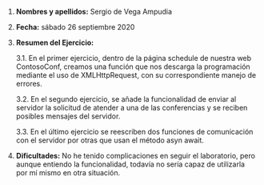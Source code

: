 1. **Nombres y apellidos:** Sergio de Vega Ampudia

2. **Fecha:** sábado 26 septiembre 2020

3. **Resumen del Ejercicio:**

   3.1. En el primer ejercicio, dentro de la página schedule de nuestra web ContosoConf, creamos una función que nos descarga la programación mediante el uso de XMLHttpRequest, con su correspondiente manejo de errores.

   3.2. En el segundo ejercicio, se añade la funcionalidad de enviar al servidor la solicitud de atender a una de las conferencias y se reciben posibles mensajes del servidor.

   3.3. En el último ejercicio se reescriben dos funciones de comunicación con el servidor por otras que usan el método asyn await.

4. **Dificultades:** No he tenido complicaciones en seguir el laboratorio, pero aunque entiendo la funcionalidad, todavía no sería capaz de utilizarla por mí mismo en otra situación.

